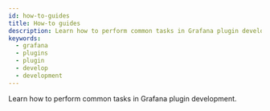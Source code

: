 ```yaml
---
id: how-to-guides
title: How-to guides
description: Learn how to perform common tasks in Grafana plugin development.
keywords:
  - grafana
  - plugins
  - plugin
  - develop
  - development
---
```


Learn how to perform common tasks in Grafana plugin development.

<DocLinkList />

